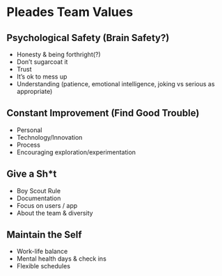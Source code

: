 # Pleades Team Values

## Psychological Safety (Brain Safety?)

- Honesty & being forthright(?)
- Don’t sugarcoat it
- Trust
- It’s ok to mess up
- Understanding (patience, emotional intelligence, joking vs serious as appropriate)

## Constant Improvement (Find Good Trouble)

- Personal
- Technology/Innovation
- Process
- Encouraging exploration/experimentation

## Give a Sh\*t

- Boy Scout Rule
- Documentation
- Focus on users / app
- About the team & diversity

## Maintain the Self

- Work-life balance
- Mental health days & check ins
- Flexible schedules
